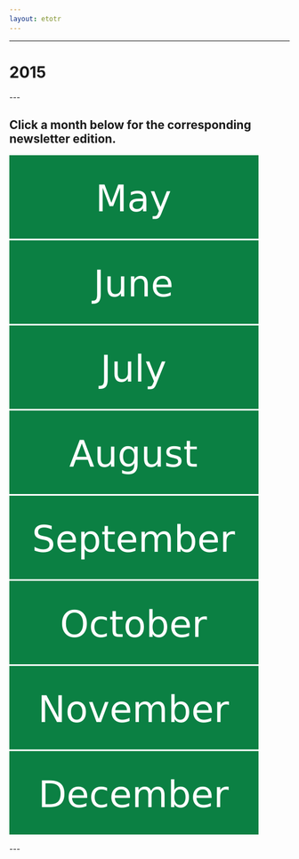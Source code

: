 ```yaml
---
layout: etotr
---
```

---
<p id="top" align="center">
  <h1>2015</h1>
</p>
---
<p align="center">
  <h2>Click a month below for the corresponding newsletter edition.</h2>
  <a href="05#top" title="May"><img class="month" alt="May" src="../../assets/svg/may-button.svg"></a>
  <a href="06#top" title="June"><img class="month" alt="June" src="../../assets/svg/june-button.svg"></a>
  <a href="07#top" title="July"><img class="month" alt="July" src="../../assets/svg/july-button.svg"></a>
  <a href="08#top" title="August"><img class="month" alt="August" src="../../assets/svg/august-button.svg"></a>
  <a href="09#top" title="September"><img class="month" alt="September" src="../../assets/svg/september-button.svg"></a>
  <a href="10#top" title="October"><img class="month" alt="October" src="../../assets/svg/october-button.svg"></a>
  <a href="11#top" title="November"><img class="month" alt="November" src="../../assets/svg/november-button.svg"></a>
  <a href="12#top" title="December"><img class="month" alt="December" src="../../assets/svg/december-button.svg"></a>
</p>
---
